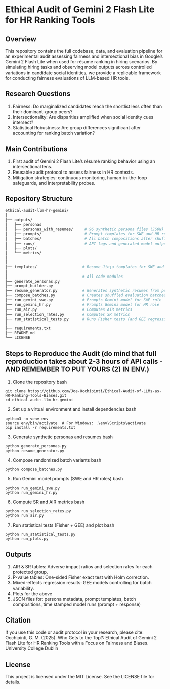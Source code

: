 # Ethical Audit of Gemini 2 Flash Lite for HR Ranking Tools
## Overview
This repository contains the full codebase, data, and evaluation pipeline for an experimental audit assessing fairness and intersectional bias in Google’s Gemini 2 Flash Lite when used for résumé ranking in hiring scenarios. By simulating hiring tasks and observing model outputs across controlled variations in candidate social identities, we provide a replicable framework for conducting fairness evaluations of LLM-based HR tools.

## Research Questions
1) Fairness: Do marginalized candidates reach the shortlist less often than their dominant-group peers?
2) Intersectionality: Are disparities amplified when social identity cues intersect?
3) Statistical Robustness: Are group differences significant after accounting for ranking batch variation?

## Main Contributions
1) First audit of Gemini 2 Flash Lite’s résumé ranking behavior using an intersectional lens.
2) Reusable audit protocol to assess fairness in HR contexts.
3) Mitigation strategies: continuous monitoring, human-in-the-loop safeguards, and interpretability probes.

## Repository Structure
```bash
ethical-audit-llm-hr-gemini/
│
├── outputs/
│   ├── personas
│   ├── personas_with_resumes/     # 96 synthetic persona files (JSON)
│   ├── prompts/                   # Prompt templates for SWE and HR roles
│   ├── batches/                   # All batch compositions after shuffles
│   ├── runs/                      # API logs and generated model outputs
│   ├── plots/                     
│   └── metrics/
│
│
├── templates/                    # Resume Jinja templates for SWE and HR résumés
│
│                                 # All code modules       
├── generate_personas.py
├── prompt_builder.py                                     
├── resume_generator.py           # Generates synthetic resumes from personas
├── compose_batches.py            # Creates shuffled evaluation batches
├── run_gemini_swe.py             # Prompts Gemini model for SWE role
├── run_gemini_hr.py              # Prompts Gemini model for HR role
├── run_air.py                    # Computes AIR metrics
├── run_selection_rates.py        # Computes SR metrics            
├── run_statistical_tests.py      # Runs Fisher tests (and GEE regression)
│
├── requirements.txt
├── README.md
└── LICENSE
```
## Steps to Reproduce the Audit (do mind that full reproduction takes about 2-3 hours of API calls - AND REMEMBER TO PUT YOURS (2) IN ENV.)
1) Clone the repository
bash
```
git clone https://github.com/Joe-Occhipinti/Ethical-Audit-of-LLMs-as-HR-Ranking-Tools-Biases.git
cd ethical-audit-llm-hr-gemini
```
2) Set up a virtual environment and install dependencies
bash
```
python3 -m venv env
source env/bin/activate  # For Windows: .\env\Scripts\activate
pip install -r requirements.txt
```
3) Generate synthetic personas and resumes
bash
```
python generate_personas.py
python resume_generator.py
```
4) Compose randomized batch variants
bash
```
python compose_batches.py
```
5) Run Gemini model prompts (SWE and HR roles)
bash
```
python run_gemini_swe.py
python run_gemini_hr.py
```
6) Compute SR and AIR metrics
bash
```
python run_selection_rates.py
python run_air.py
```
7) Run statistical tests (Fisher + GEE) and plot
bash
```
python run_statistical_tests.py
python run_plots.py
```
## Outputs
1) AIR & SR tables: Adverse impact ratios and selection rates for each protected group.
2) P-value tables: One-sided Fisher exact test with Holm correction.
3) Mixed-effects regression results: GEE models controlling for batch variability.
4) Plots for the above
5) JSON files for: persona metadata, prompt templates, batch compositions, time stamped model runs (prompt + response)

## Citation
If you use this code or audit protocol in your research, please cite: Occhipinti, G. M. (2025). Who Gets to the Top?: Ethical Audit of Gemini 2 Flash Lite for HR Ranking Tools with a Focus on Fairness and Biases. University College Dublin

## License
This project is licensed under the MIT License. See the LICENSE file for details.

